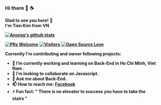 ### Hi there 👋 ☕
**Glad to see you here!** :star_struck: <br> <b> I'm Tien Kim from VN 

[![Anurag's github stats](https://github-readme-stats.vercel.app/api?username=tienkim9920&show_icons=true&theme=nightowl)](https://github.com/anuraghazra/github-readme-stats)

[![PRs Welcome](https://img.shields.io/badge/PRs-welcome-brightgreen.svg?style=flat&logo=github)](https://github.com/tienkim9920) [![Visitors](https://visitor-badge.glitch.me/badge?page_id=giavudangle.visitor-badge)](https://github.com/tienkim9920) [![Open Source Love](https://badges.frapsoft.com/os/v2/open-source.svg?v=103)](https://github.com/tienkim9920)

Currently I'm **contributing and owner** following projects:



- 🔭 I’m currently working and learning on Back-End in Ho Chi Minh, Viet Nam .
- 👯 I’m looking to collaborate on Javascript.
- 💬 Ask me about Back-End.
- 📫 How to reach me: [**Facebook**](https://www.facebook.com/KimTien.9920/)
- ⚡ Fun fact: " There is no elevator to success you have to take the stairs "

<!-- - 😄 Pronouns: ... -->
